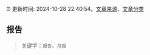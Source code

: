 :alarm_clock: 更新时间: 2024-10-28 22:40:54。[文章来源](/README.md)、[文章分类](/TAGS.md)

## 报告


> 关键字：`报告`、`月报`



